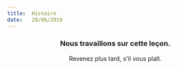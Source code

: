 ```yaml
---
title:  Histoire
date:   28/06/2019
---
```


### <center>Nous travaillons sur cette leçon.</center>
<center>Revenez plus tard, s'il vous plaît.</center>